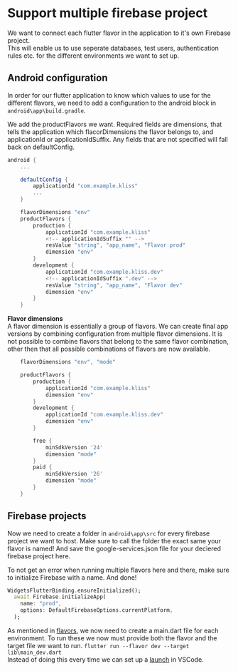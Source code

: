 # Support multiple firebase project

We want to connect each flutter flavor in the application to it's own Firebase project.\
This will enable us to use seperate databases, test users, authentication rules etc. for the different environments we want to set up.

## Android configuration

In order for our flutter application to know which values to use for the different flavors, we need to add a configuration to the android block in `android\app\build.gradle`.

We add the productFlavors we want. Required fields are dimensions, that tells the application which flacorDimensions the flavor belongs to, and applicationId or applicationIdSuffix. Any fields that are not specified will fall back on defaultConfig.

```gradle
android {
    ...

    defaultConfig {
        applicationId "com.example.kliss"
        ...
    }

    flavorDimensions "env"
    productFlavors {
        production {
            applicationId "com.example.kliss"
            <!-- applicationIdSuffix "" -->
            resValue "string", "app_name", "Flavor prod"
            dimension "env"
        }
        development {
            applicationId "com.example.kliss.dev"
            <!-- applicationIdSuffix ".dev" -->
            resValue "string", "app_name", "Flavor dev"
            dimension "env"
        }
    }
```

**Flavor dimensions**\
A flavor dimension is essentially a group of flavors.
We can create final app versions by combining configuration from multiple flavor dimensions. It is not possible to combine flavors that belong to the same flavor combination, other then that all possible combinations of flavors are now available.

```gradle
    flavorDimensions "env", "mode"

    productFlavors {
        production {
            applicationId "com.example.kliss"
            dimension "env"
        }
        development {
            applicationId "com.example.kliss.dev"
            dimension "env"
        }

        free {
            minSdkVersion '24'
            dimension "mode"
        }
        paid {
            minSdkVersion '26'
            dimension "mode"
        }
    }
```

## Firebase projects

Now we need to create a folder in `android\app\src` for every firebase project we want to host. Make sure to call the folder the exact same your flavor is named! And save the google-services.json file for your deciered firebase project here.

To not get an error when running multiple flavors here and there, make sure to initialize Firebase with a name. And done!

```dart
WidgetsFlutterBinding.ensureInitialized();
  await Firebase.initializeApp(
    name: "prod",
    options: DefaultFirebaseOptions.currentPlatform,
  );
```

As mentioned in [flavors](..\flavor.md), we now need to create a main.dart file for each environment. To run these we now must provide both the flavor and the target file we want to run. `flutter run --flavor dev --target lib\main_dev.dart`\
Instead of doing this every time we can set up a [launch](..\..\..\Tools\Visual-studio-code\launch-json.md) in VSCode.